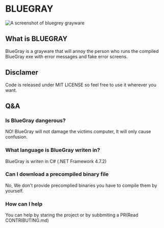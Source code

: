 # BLUEGRAY

![A screenshot of bluegrey grayware](https://upload.wikimedia.org/wikipedia/commons/6/6a/Bluegray.gif)
## What is BLUEGRAY
BlueGray is a grayware that will annoy the person who runs the compiled BlueGray exe
with error messages and fake error screens.

## Disclamer
Code is released under MIT LICENSE so feel free to use it wherever you want.

## Q&A

### Is BlueGray dangerous?
NO! BlueGray will not damage the victims computer, It will only cause confusion.

### What language is BlueGray writen in?
BlueGray is writen in C# (.NET Framework 4.7.2)

### Can I download a precompiled binary file
No, We don't provide precomplied binaries you have to compile them by yourself.

### How can I help
You can help by staring the project or by subbmiting a PR(Read CONTRIBUTING.md)


